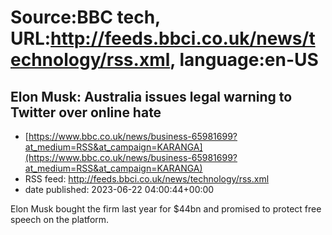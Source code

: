 # Source:BBC tech, URL:http://feeds.bbci.co.uk/news/technology/rss.xml, language:en-US

## Elon Musk: Australia issues legal warning to Twitter over online hate
 - [https://www.bbc.co.uk/news/business-65981699?at_medium=RSS&at_campaign=KARANGA](https://www.bbc.co.uk/news/business-65981699?at_medium=RSS&at_campaign=KARANGA)
 - RSS feed: http://feeds.bbci.co.uk/news/technology/rss.xml
 - date published: 2023-06-22 04:00:44+00:00

Elon Musk bought the firm last year for $44bn and promised to protect free speech on the platform.

